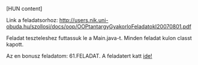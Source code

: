 [HUN content]

Link a feladatsorhoz: http://users.nik.uni-obuda.hu/szollosi/docs/oop/OOPtantargyGyakorloFeladatokI20070801.pdf


Feladat teszteleshez futtassuk le a Main.java-t. Minden feladat kulon classt kapott.


Az en bonusz feladatom: 61.FELADAT. A feladatert katt  <a href="https://github.com/viktorferenczi/uni_obuda_company_cars.git">ide!</a>
